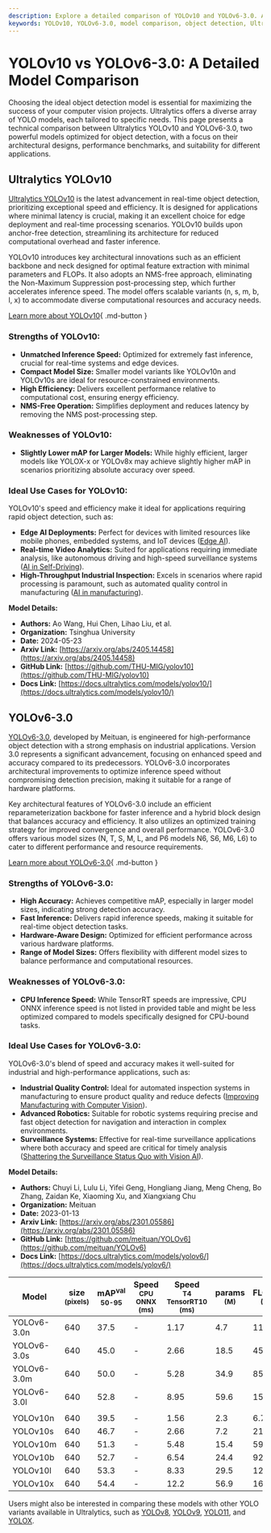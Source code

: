 ```yaml
---
description: Explore a detailed comparison of YOLOv10 and YOLOv6-3.0. Analyze their architectures, benchmarks, strengths, and use cases for your AI projects.
keywords: YOLOv10, YOLOv6-3.0, model comparison, object detection, Ultralytics, computer vision, AI models, real-time detection, edge AI, industrial AI
---
```


# YOLOv10 vs YOLOv6-3.0: A Detailed Model Comparison

Choosing the ideal object detection model is essential for maximizing the success of your computer vision projects. Ultralytics offers a diverse array of YOLO models, each tailored to specific needs. This page presents a technical comparison between Ultralytics YOLOv10 and YOLOv6-3.0, two powerful models optimized for object detection, with a focus on their architectural designs, performance benchmarks, and suitability for different applications.

<script async src="https://cdn.jsdelivr.net/npm/chart.js@3.9.1/dist/chart.min.js"></script>
<script defer src="../../javascript/benchmark.js"></script>

<canvas id="modelComparisonChart" width="1024" height="400" active-models='["YOLOv6-3.0", "YOLOv10"]'></canvas>

## Ultralytics YOLOv10

[Ultralytics YOLOv10](https://docs.ultralytics.com/models/yolov10/) is the latest advancement in real-time object detection, prioritizing exceptional speed and efficiency. It is designed for applications where minimal latency is crucial, making it an excellent choice for edge deployment and real-time processing scenarios. YOLOv10 builds upon anchor-free detection, streamlining its architecture for reduced computational overhead and faster inference.

YOLOv10 introduces key architectural innovations such as an efficient backbone and neck designed for optimal feature extraction with minimal parameters and FLOPs. It also adopts an NMS-free approach, eliminating the Non-Maximum Suppression post-processing step, which further accelerates inference speed. The model offers scalable variants (n, s, m, b, l, x) to accommodate diverse computational resources and accuracy needs.

[Learn more about YOLOv10](https://docs.ultralytics.com/models/yolov10/){ .md-button }

### Strengths of YOLOv10:

- **Unmatched Inference Speed:** Optimized for extremely fast inference, crucial for real-time systems and edge devices.
- **Compact Model Size:** Smaller model variants like YOLOv10n and YOLOv10s are ideal for resource-constrained environments.
- **High Efficiency:** Delivers excellent performance relative to computational cost, ensuring energy efficiency.
- **NMS-Free Operation:** Simplifies deployment and reduces latency by removing the NMS post-processing step.

### Weaknesses of YOLOv10:

- **Slightly Lower mAP for Larger Models:** While highly efficient, larger models like YOLOX-x or YOLOv8x may achieve slightly higher mAP in scenarios prioritizing absolute accuracy over speed.

### Ideal Use Cases for YOLOv10:

YOLOv10's speed and efficiency make it ideal for applications requiring rapid object detection, such as:

- **Edge AI Deployments:** Perfect for devices with limited resources like mobile phones, embedded systems, and IoT devices ([Edge AI](https://www.ultralytics.com/glossary/edge-ai)).
- **Real-time Video Analytics:** Suited for applications requiring immediate analysis, like autonomous driving and high-speed surveillance systems ([AI in Self-Driving](https://www.ultralytics.com/solutions/ai-in-self-driving)).
- **High-Throughput Industrial Inspection:** Excels in scenarios where rapid processing is paramount, such as automated quality control in manufacturing ([AI in manufacturing](https://www.ultralytics.com/solutions/ai-in-manufacturing)).

**Model Details:**

- **Authors:** Ao Wang, Hui Chen, Lihao Liu, et al.
- **Organization:** Tsinghua University
- **Date:** 2024-05-23
- **Arxiv Link:** [https://arxiv.org/abs/2405.14458](https://arxiv.org/abs/2405.14458)
- **GitHub Link:** [https://github.com/THU-MIG/yolov10](https://github.com/THU-MIG/yolov10)
- **Docs Link:** [https://docs.ultralytics.com/models/yolov10/](https://docs.ultralytics.com/models/yolov10/)

## YOLOv6-3.0

[YOLOv6-3.0](https://docs.ultralytics.com/models/yolov6/), developed by Meituan, is engineered for high-performance object detection with a strong emphasis on industrial applications. Version 3.0 represents a significant advancement, focusing on enhanced speed and accuracy compared to its predecessors. YOLOv6-3.0 incorporates architectural improvements to optimize inference speed without compromising detection precision, making it suitable for a range of hardware platforms.

Key architectural features of YOLOv6-3.0 include an efficient reparameterization backbone for faster inference and a hybrid block design that balances accuracy and efficiency. It also utilizes an optimized training strategy for improved convergence and overall performance. YOLOv6-3.0 offers various model sizes (N, T, S, M, L, and P6 models N6, S6, M6, L6) to cater to different performance and resource requirements.

[Learn more about YOLOv6-3.0](https://docs.ultralytics.com/models/yolov6/){ .md-button }

### Strengths of YOLOv6-3.0:

- **High Accuracy:** Achieves competitive mAP, especially in larger model sizes, indicating strong detection accuracy.
- **Fast Inference:** Delivers rapid inference speeds, making it suitable for real-time object detection tasks.
- **Hardware-Aware Design:** Optimized for efficient performance across various hardware platforms.
- **Range of Model Sizes:** Offers flexibility with different model sizes to balance performance and computational resources.

### Weaknesses of YOLOv6-3.0:

- **CPU Inference Speed:** While TensorRT speeds are impressive, CPU ONNX inference speed is not listed in provided table and might be less optimized compared to models specifically designed for CPU-bound tasks.

### Ideal Use Cases for YOLOv6-3.0:

YOLOv6-3.0's blend of speed and accuracy makes it well-suited for industrial and high-performance applications, such as:

- **Industrial Quality Control:** Ideal for automated inspection systems in manufacturing to ensure product quality and reduce defects ([Improving Manufacturing with Computer Vision](https://www.ultralytics.com/blog/improving-manufacturing-with-computer-vision)).
- **Advanced Robotics:** Suitable for robotic systems requiring precise and fast object detection for navigation and interaction in complex environments.
- **Surveillance Systems:** Effective for real-time surveillance applications where both accuracy and speed are critical for timely analysis ([Shattering the Surveillance Status Quo with Vision AI](https://www.ultralytics.com/blog/shattering-the-surveillance-status-quo-with-vision-ai)).

**Model Details:**

- **Authors:** Chuyi Li, Lulu Li, Yifei Geng, Hongliang Jiang, Meng Cheng, Bo Zhang, Zaidan Ke, Xiaoming Xu, and Xiangxiang Chu
- **Organization:** Meituan
- **Date:** 2023-01-13
- **Arxiv Link:** [https://arxiv.org/abs/2301.05586](https://arxiv.org/abs/2301.05586)
- **GitHub Link:** [https://github.com/meituan/YOLOv6](https://github.com/meituan/YOLOv6)
- **Docs Link:** [https://docs.ultralytics.com/models/yolov6/](https://docs.ultralytics.com/models/yolov6/)

| Model       | size<br><sup>(pixels) | mAP<sup>val<br>50-95 | Speed<br><sup>CPU ONNX<br>(ms) | Speed<br><sup>T4 TensorRT10<br>(ms) | params<br><sup>(M) | FLOPs<br><sup>(B) |
| ----------- | --------------------- | -------------------- | ------------------------------ | ----------------------------------- | ------------------ | ----------------- |
| YOLOv6-3.0n | 640                   | 37.5                 | -                              | 1.17                                | 4.7                | 11.4              |
| YOLOv6-3.0s | 640                   | 45.0                 | -                              | 2.66                                | 18.5               | 45.3              |
| YOLOv6-3.0m | 640                   | 50.0                 | -                              | 5.28                                | 34.9               | 85.8              |
| YOLOv6-3.0l | 640                   | 52.8                 | -                              | 8.95                                | 59.6               | 150.7             |
|             |                       |                      |                                |                                     |                    |                   |
| YOLOv10n    | 640                   | 39.5                 | -                              | 1.56                                | 2.3                | 6.7               |
| YOLOv10s    | 640                   | 46.7                 | -                              | 2.66                                | 7.2                | 21.6              |
| YOLOv10m    | 640                   | 51.3                 | -                              | 5.48                                | 15.4               | 59.1              |
| YOLOv10b    | 640                   | 52.7                 | -                              | 6.54                                | 24.4               | 92.0              |
| YOLOv10l    | 640                   | 53.3                 | -                              | 8.33                                | 29.5               | 120.3             |
| YOLOv10x    | 640                   | 54.4                 | -                              | 12.2                                | 56.9               | 160.4             |

Users might also be interested in comparing these models with other YOLO variants available in Ultralytics, such as [YOLOv8](https://docs.ultralytics.com/models/yolov8/), [YOLOv9](https://docs.ultralytics.com/models/yolov9/), [YOLO11](https://docs.ultralytics.com/models/yolo11/), and [YOLOX](https://docs.ultralytics.com/compare/yolox-vs-yolov10/).